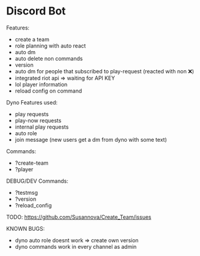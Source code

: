 # Discord Bot

Features:
- create a team 
- role planning with auto react
- auto dm
- auto delete non commands
- version 
- auto dm for people that subscribed to play-request (reacted with non :x:)
- integrated riot api => waiting for API KEY
- lol player information
- reload config on command

Dyno Features used:
- play requests
- play-now requests
- internal play requests
- auto role
- join message (new users get a dm from dyno with some text)

Commands:
- ?create-team
- ?player

DEBUG/DEV Commands:
- ?testmsg
- ?version
- ?reload_config

TODO:
https://github.com/Susannova/Create_Team/issues

KNOWN BUGS:
- dyno auto role doesnt work => create own version
- dyno commands work in every channel as admin

